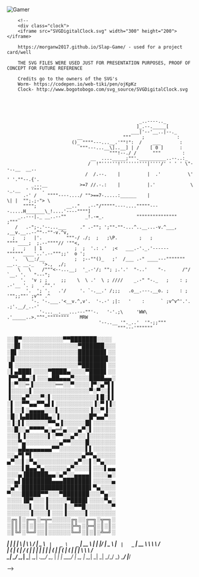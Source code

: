  <div class="background">
        <img src="https://i.pinimg.com/originals/95/3a/3a/953a3a44d0e7c18f66a2481e2dc9707b.jpg" alt="Gamer">
    </div>
  
        <!--
        <div class="clock">
        <iframe src="SVGDigitalClock.svg" width="300" height="200"> </iframe>

        https://morganw2017.github.io/Slap-Game/ - used for a project card/well

        THE SVG FILES WERE USED JUST FOR PRESENTATION PURPOSES, PROOF OF CONCEPT FOR FUTURE REFERENCE

        Credits go to the owners of the SVG's
        Worm- https://codepen.io/web-tiki/pen/ojKpKz
        Clock- http://www.bogotobogo.com/svg_source/SVGDigitalClock.svg


        


                                                     _..----.._                                   
                                                    ]_.--._____[                                  
                                                  ___|'--'__..|--._                               
                              __               """    ;            :                              
                            ()_ """"---...__.'""!":  /    ___       :                             
                               """---...__\]..__] | /    [ 0 ]      :                             
                                          """!--./ /      """        :                            
                                   __  ...._____;""'.__________..--..:_                           
                                  /  !"''''''!''''''''''|''''/' ' ' ' \"--..__  __..              
                                 /  /.--.    |          |  .'          \' ' '.""--.{'.            
             _...__            >=7 //.-.:    |          |.'             \ ._.__  ' '""'.          
          .-' /    """"----..../ "">==7-.....:______    |                \| |  "";.;-"> \         
          """";           __.."   .--"/"""""----...."""""----.....H_______\_!....'----""""]       
        _..---|._ __..--""       _!.-=_.            """""""""""""""                   ;"""        
       /   .-";-.'--...___     ." .-""; ';""-""-...^..__...-v.^___,  ,__v.__..--^"--""-v.^v,      
      ;   ;   |'.         """-/ ./;  ;   ;\P.        ;   ;        """"____;  ;.--""""// '""<,     
      ;   ;   | 1            ;  ;  '.: .'  ;<   ___.-'._.'------""""""____'..'.--""";;'  o ';     
      '.   \__:/__           ;  ;--""()_   ;'  /___ .-" ____---""""""" __.._ __._   '>.,  ,/;     
        \   \    /"""<--...__;  '_.-'/; ""; ;.'.'  "-..'    "-.      /"/    `__. '.   "---";      
         '.  'v ; ;     ;;    \  \ .'  \ ; ////    _.-" "-._   ;    : ;   .-'__ '. ;   .^".'      
           '.  '; '.   .'/     '. `-.__.' /;;;   .o__.---.__o. ;    : ;   '"";;""' ;v^" .^        
             '-. '-.___.'<__v.^,v'.  '-.-' ;|:   '    :      ` ;v^v^'.'.    .;'.__/_..-'          
                '-...__.___...---""'-.   '-'.;\     'WW\     .'_____..>."^"-""""""""    MRW       
                                      '--..__ '"._..'  '"-;;"""                                   
                                             """---'""""""




                                             


░░█▀░░░░░░░░░░░▀▀███████░░░░ 
░░█▌░░░░░░░░░░░░░░░▀██████░░░ 
░█▌░░░░░░░░░░░░░░░░███████▌░░ 
░█░░░░░░░░░░░░░░░░░████████░░ 
▐▌░░░░░░░░░░░░░░░░░▀██████▌░░ 
░▌▄███▌░░░░▀████▄░░░░▀████▌░░ 
▐▀▀▄█▄░▌░░░▄██▄▄▄▀░░░░████▄▄░ 
▐░▀░░═▐░░░░░░══░░▀░░░░▐▀░▄▀▌▌ 
▐░░░░░▌░░░░░░░░░░░░░░░▀░▀░░▌▌ 
▐░░░▄▀░░░▀░▌░░░░░░░░░░░░▌█░▌▌ 
░▌░░▀▀▄▄▀▀▄▌▌░░░░░░░░░░▐░▀▐▐░ 
░▌░░▌░▄▄▄▄░░░▌░░░░░░░░▐░░▀▐░░ 
░█░▐▄██████▄░▐░░░░░░░░█▀▄▄▀░░ 
░▐░▌▌░░░░░░▀▀▄▐░░░░░░█▌░░░░░░ 
░░█░░▄▀▀▀▀▄░▄═╝▄░░░▄▀░▌░░░░░░ 
░░░▌▐░░░░░░▌░▀▀░░▄▀░░▐░░░░░░░ 
░░░▀▄░░░░░░░░░▄▀▀░░░░█░░░░░░░ 
░░░▄█▄▄▄▄▄▄▄▀▀░░░░░░░▌▌░░░░░░ 
░░▄▀▌▀▌░░░░░░░░░░░░░▄▀▀▄░░░░░ 
▄▀░░▌░▀▄░░░░░░░░░░▄▀░░▌░▀▄░░░ 
░░░░▌█▄▄▀▄░░░░░░▄▀░░░░▌░░░▌▄▄ 
░░░▄▐██████▄▄░▄▀░░▄▄▄▄▌░░░░▄░ 
░░▄▌████████▄▄▄███████▌░░░░░▄ 
░▄▀░██████████████████▌▀▄░░░░ 
▀░░░█████▀▀░░░▀███████░░░▀▄░░ 
░░░░▐█▀░░░▐░░░░░▀████▌░░░░▀▄░ 
░░░░░░▌░░░▐░░░░▐░░▀▀█░░░░░░░▀ 
░░░░░░▐░░░░▌░░░▐░░░░░▌░░░░░░░ 
░╔╗║░╔═╗░═╦═░░░░░╔╗░░╔═╗░╦═╗░ 
░║║║░║░║░░║░░░░░░╠╩╗░╠═╣░║░║░ 
░║╚╝░╚═╝░░║░░░░░░╚═╝░║░║░╩═╝░ 


   ___|             |            |      |                  \  |                                      \ \        / 
  |       _ \    _` |   _ \   _` |      __ \   |   |      |\/ |   _ \    __|  _` |   _` |  __ \       \ \  \   /  
  |      (   |  (   |   __/  (   |      |   |  |   |      |   |  (   |  |    (   |  (   |  |   |       \ \  \ /   
 \____| \___/  \__,_| \___| \__,_|     _.__/  \__, |     _|  _| \___/  _|   \__, | \__,_| _|  _|        \_/\_/ _) 
                                              ____/                         |___/                                 


-->